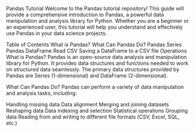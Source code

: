 Pandas Tutorial
Welcome to the Pandas tutorial repository! This guide will provide a comprehensive introduction to Pandas, a powerful data manipulation and analysis library for Python. Whether you are a beginner or an experienced user, this tutorial will help you understand and effectively use Pandas in your data science projects.

Table of Contents
What is Pandas?
What Can Pandas Do?
Pandas Series
Pandas DataFrame
Read CSV
Saving a DataFrame to a CSV file
Operations
What is Pandas?
Pandas is an open-source data analysis and manipulation library for Python. It provides data structures and functions needed to work on structured data seamlessly. The primary data structures provided by Pandas are Series (1-dimensional) and DataFrame (2-dimensional).

What Can Pandas Do?
Pandas can perform a variety of data manipulation and analysis tasks, including:

Handling missing data
Data alignment
Merging and joining datasets
Reshaping data
Data indexing and selection
Statistical operations
Grouping data
Reading from and writing to different file formats (CSV, Excel, SQL, etc.)
